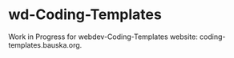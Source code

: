 # wd-Coding-Templates
Work in Progress for webdev-Coding-Templates website: coding-templates.bauska.org.
